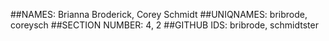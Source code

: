 ##NAMES:
Brianna Broderick, Corey Schmidt
##UNIQNAMES:
bribrode, coreysch
##SECTION NUMBER:
4, 2
##GITHUB IDS:
bribrode, schmidtster
